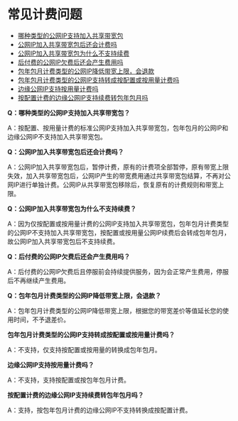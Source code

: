 # 常见计费问题

- [哪种类型的公网IP支持加入共享带宽包](FAQ#user-content-1)
- [公网IP加入共享带宽包后还会计费吗](FAQ#user-content-2)
- [公网IP加入共享带宽包为什么不支持续费](FAQ#user-content-3)
- [后付费的公网IP欠费后还会产生费用吗](FAQ#user-content-4)
- [包年包月计费类型的公网IP降低带宽上限，会退款](FAQ#user-content-5)
- [包年包月计费类型的公网IP支持转成按配置或按用量计费吗](FAQ#user-content-6)
- [边缘公网IP支持按用量计费吗](FAQ#user-content-7)
- [按配置计费的边缘公网IP支持续费转包年包月吗](FAQ#user-content-8)


**Q：哪种类型的公网IP支持加入共享带宽包？**

<div id="user-content-1"></div>

A：按配置、按用量计费的标准公网IP支持加入共享带宽包，包年包月的公网IP和边缘公网IP不支持加入共享带宽包。


**Q：公网IP加入共享带宽包后还会计费吗？**

<div id="user-content-2"></div>

A：公网IP加入共享带宽包后，暂停计费，原有的计费项全部暂停，原有带宽上限失效，加入共享带宽包后，公网IP产生的带宽费用通过共享带宽包结算，不再对公网IP进行单独计费。公网IP从共享带宽包移除后，恢复原有的计费规则和带宽上限。

**Q：公网IP加入共享带宽包为什么不支持续费？**


<div id="user-content-3"></div>

A：因为仅按配置或按用量计费的公网IP支持加入共享带宽包，包年包月计费类型的公网IP不支持加入共享带宽包，按配置或按用量公网IP续费后会转成包年包月，故公网IP加入共享带宽包后不支持续费。

**Q：后付费的公网IP欠费后还会产生费用吗？**


<div id="user-content-4"></div>

A：后付费的公网IP欠费后且停服前会持续提供服务，因为会正常产生费用，停服后不再继续产生费用。

**Q：包年包月计费类型的公网IP降低带宽上限，会退款？**


<div id="user-content-5"></div>

A：包年包月计费类型的公网IP降低带宽上限，根据您的带宽差价等值延长您的使用时间，不予退差价。

**包年包月计费类型的公网IP支持转成按配置或按用量计费吗？**

<div id="user-content-6"></div>

A：不支持，仅支持按配置或按用量的转换成包年包月。

**边缘公网IP支持按用量计费吗？**


<div id="user-content-7"></div>

A：不支持，支持按配置或按包年包月计费。

**按配置计费的边缘公网IP支持续费转包年包月吗？**


<div id="user-content-8"></div>

A：支持，按包年包月计费的边缘公网IP不支持转换成按配置计费。


